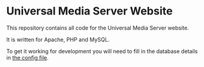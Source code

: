 # Universal Media Server Website

This repository contains all code for the Universal Media Server website.

It is written for Apache, PHP and MySQL.

To get it working for development you will need to fill in the database details in [the config file](https://github.com/UniversalMediaServer/website/blob/master/includes/config.php).

